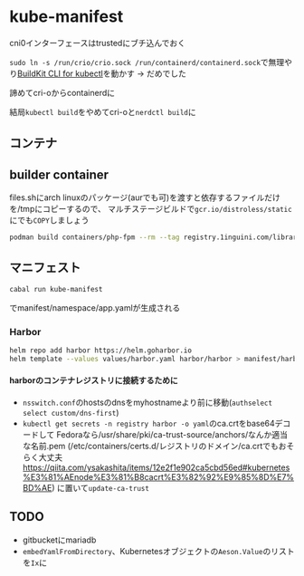 # kube-manifest

cni0インターフェースはtrustedにブチ込んでおく

`sudo ln -s /run/crio/crio.sock /run/containerd/containerd.sock`で無理やり[BuildKit CLI for kubectl](https://github.com/vmware-tanzu/buildkit-cli-for-kubectl#buildkit-cli-for-kubectl)を動かす → だめでした

諦めてcri-oからcontainerdに

結局`kubectl build`をやめてcri-oと`nerdctl build`に

## コンテナ

## builder container

files.shにarch linuxのパッケージ(aurでも可)を渡すと依存するファイルだけを/tmpにコピーするので、
マルチステージビルドで`gcr.io/distroless/static`にでも`COPY`しましょう

``` bash
podman build containers/php-fpm --rm --tag registry.1inguini.com/library/php-fpm:$(date --utc +%Y%m%d)
```

## マニフェスト

``` bash
cabal run kube-manifest
```

でmanifest/namespace/app.yamlが生成される

### Harbor

``` bash
helm repo add harbor https://helm.goharbor.io
helm template --values values/harbor.yaml harbor/harbor > manifest/harbor.yaml
```

#### harborのコンテナレジストリに接続するために

* `nsswitch.conf`のhostsのdnsをmyhostnameより前に移動(`authselect select custom/dns-first`)
* `kubectl get secrets -n registry harbor -o yaml`のca.crtをbase64デコードして
  Fedoraなら/usr/share/pki/ca-trust-source/anchors/なんか適当な名前.pem
  (/etc/containers/certs.d/レジストリのドメイン/ca.crtでもおそらく大丈夫
  <https://qiita.com/ysakashita/items/12e2f1e902ca5cbd56ed#kubernetes%E3%81%AEnode%E3%81%B8cacrt%E3%82%92%E9%85%8D%E7%BD%AE>)
  に置いて`update-ca-trust`

## TODO

* gitbucketにmariadb
* `embedYamlFromDirectory`、Kubernetesオブジェクトの`Aeson.Value`のリストを`Ix`に
